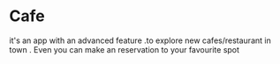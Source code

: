 # Cafe
it's  an app with an advanced feature .to explore  new cafes/restaurant in town . Even  you can make an reservation to your favourite  spot
